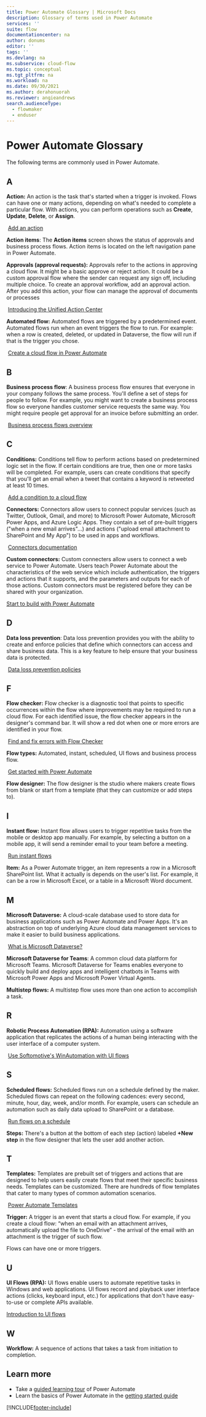 ```yaml
---
title: Power Automate Glossary | Microsoft Docs
description: Glossary of terms used in Power Automate
services: ''
suite: flow
documentationcenter: na
author: donums
editor: ''
tags: ''
ms.devlang: na
ms.subservice: cloud-flow
ms.topic: conceptual
ms.tgt_pltfrm: na
ms.workload: na
ms.date: 09/30/2021
ms.author: derahonuorah
ms.reviewer: angieandrews
search.audienceType: 
  - flowmaker
  - enduser
---
```


# Power Automate Glossary

The following terms are commonly used in Power Automate.

## A

**Action:** An action is the task that's started when a trigger is invoked. Flows can have one or many actions, depending on what's needed to complete a particular flow. With actions, you can perform operations such as **Create**, **Update**, **Delete**, or **Assign**.

 [Add an action](multi-step-logic-flow.md)

**Action items**: The **Action items** screen shows the status of approvals and business process flows. Action items is located on the left navigation pane in Power Automate.

**Approvals (approval requests):** Approvals refer to the actions in approving a cloud flow. It might be a basic approve or reject action. It could be a custom approval flow where the sender can request any sign off, including multiple choice. To create an approval workflow, add an approval action. After you add this action, your flow can manage the approval of documents or processes

 [Introducing the Unified Action Center](https://make.powerautomate.com/blog/introducing-the-unified-action-center/)

**Automated flow:** Automated flows are triggered by a predetermined event. Automated flows run when an event triggers the flow to run. For example: when a row is created, deleted, or updated in Dataverse, the flow will run if that is the trigger you chose.

 [Create a cloud flow in Power Automate](get-started-logic-flow.md)

## B

**Business process flow**: A business process flow ensures that everyone in your company follows the same process.  You'll define a set of steps for people to follow. For example, you might want to create a business process flow so everyone handles customer service requests the same way.  You might require people get approval for an invoice before submitting an order.

 [Business process flows overview](business-process-flows-overview.md)

## C

**Conditions:** Conditions tell flow to perform actions based on predetermined logic set in the flow. If certain conditions are true, then one or more tasks will be completed. For example, users can create conditions that specify that you'll get an email when a tweet that contains a keyword is retweeted at least 10 times.

 [Add a condition to a cloud flow](add-condition.md)

**Connectors:** Connectors allow users to connect popular services (such as Twitter, Outlook, Gmail, and more) to Microsoft Power Automate, Microsoft Power Apps, and Azure Logic Apps. They contain a set of pre-built triggers ("when a new email arrives"…) and actions ("upload email attachment to SharePoint and My App") to be used in apps and workflows.

 [Connectors documentation](/connectors/)

**Custom connectors:** Custom connecters allow users to connect a web service to Power Automate. Users teach Power Automate about the characteristics of the web service which include authentication, the triggers and actions that it supports, and the parameters and outputs for each of those actions. Custom connectors must be registered before they can be shared with your organization.

[Start to build with Power Automate](get-started-flow-dev.md)

## D

**Data loss prevention**: Data loss prevention provides you with the ability to create and enforce policies that define which connectors can access and share business data. This is a key feature to help ensure that your business data is protected.

 [Data loss prevention policies](prevent-data-loss.md)

## F

**Flow checker:** Flow checker is a diagnostic tool that points to specific occurrences within the flow where improvements may be required to run a cloud flow. For each identified issue, the flow checker appears in the designer's command bar. It will show a red dot when one or more errors are identified in your flow.

 [Find and fix errors with Flow Checker](error-checker.md)

**Flow types:** Automated, instant, scheduled, UI flows and business process flow.

 [Get started with Power Automate](getting-started.md)

**Flow designer:** The flow designer is the studio where makers create flows from blank or start from a template (that they can customize or add steps to).

## I

**Instant flow:** Instant flow allows users to trigger repetitive tasks from the mobile or desktop app manually. For example, by selecting a button on a mobile app, it will send a reminder email to your team before a meeting.

 [Run instant flows](./mobile/manage-cloud-flows.md)

**Item:** As a Power Automate trigger, an item represents a row in a Microsoft SharePoint list. What it actually is depends on the user's list. For example, it can be a row in Microsoft Excel, or a table in a Microsoft Word document.

## M

**Microsoft Dataverse:** A cloud-scale database used to store data for business applications such as Power Automate and Power Apps. It's an abstraction on top of underlying Azure cloud data management services to make it easier to build business applications.

 [What is Microsoft Dataverse?](/powerapps/maker/common-data-service/data-platform-intro)


**Microsoft Dataverse for Teams**: A common cloud data platform for Microsoft Teams. Microsoft Dataverse for Teams enables everyone to quickly build and deploy apps and intelligent chatbots in Teams with Microsoft Power Apps and Microsoft Power Virtual Agents.


**Multistep flows:** A multistep flow uses more than one action to accomplish a task.

## R

**Robotic Process Automation (RPA):** Automation using a software application that replicates the actions of a human being interacting with the user interface of a computer system.

 [Use Softomotive's WinAutomation with UI flows](desktop-flows/create-processes.md)

## S

**Scheduled flows:** Scheduled flows run on a schedule defined by the maker. Scheduled flows can repeat on the following cadences: every second, minute, hour, day, week, and/or month. For example, users can schedule an automation such as daily data upload to SharePoint or a database.

 [Run flows on a schedule](run-scheduled-tasks.md)

**Steps:** There's a button at the bottom of each step (action) labeled **+New step** in the flow designer that lets the user add another action.

## T

**Templates:** Templates are prebuilt set of triggers and actions that are designed to help users easily create flows that meet their specific business needs. Templates can be customized. There are hundreds of flow templates that cater to many types of common automation scenarios.

 [Power Automate Templates](https://make.powerautomate.com/templates/)

**Trigger:** A trigger is an event that starts a cloud flow.  For example, if you create a cloud flow: “when an email with an attachment arrives, automatically upload the file to OneDrive” - the arrival of the email with an attachment is the trigger of such flow.

Flows can have one or more triggers.

## U

**UI Flows (RPA):** UI flows enable users to automate repetitive tasks in Windows and web applications. UI flows record and playback user interface actions (clicks, keyboard input, etc.) for applications that don't have easy-to-use or complete APIs available.

[Introduction to UI flows](desktop-flows/overview.md)

## W

**Workflow:** A sequence of actions that takes a task from initiation to completion.

## Learn more

* Take a [guided learning tour](/training/paths/automate-process-using-flow) of Power Automate
* Learn the basics of Power Automate in the [getting started guide](getting-started.md)


[!INCLUDE[footer-include](includes/footer-banner.md)]
